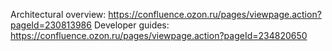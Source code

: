 Architectural overview: https://confluence.ozon.ru/pages/viewpage.action?pageId=230813986
Developer guides: https://confluence.ozon.ru/pages/viewpage.action?pageId=234820650
